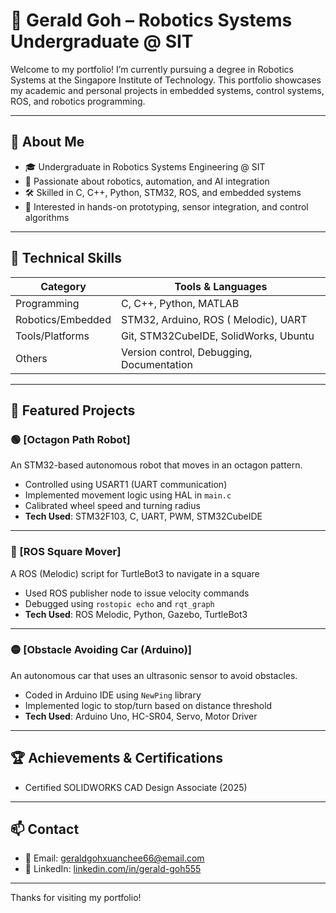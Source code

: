 # 👋 Gerald Goh – Robotics Systems Undergraduate @ SIT

Welcome to my portfolio! I’m currently pursuing a degree in Robotics Systems at the Singapore Institute of Technology. 
This portfolio showcases my academic and personal projects in embedded systems, control systems, ROS, and robotics programming.

---

## 🧠 About Me

- 🎓  Undergraduate in Robotics Systems Engineering @ SIT
- 🤖  Passionate about robotics, automation, and AI integration
- 🛠   Skilled in C, C++, Python, STM32, ROS, and embedded systems
- 🧪   Interested in hands-on prototyping, sensor integration, and control algorithms

---

## 🔧 Technical Skills

| Category          | Tools & Languages                             |
|------------------|-----------------------------------------------|
| Programming       | C, C++, Python, MATLAB                        |
| Robotics/Embedded | STM32, Arduino, ROS ( Melodic), UART |
| Tools/Platforms   | Git, STM32CubeIDE, SolidWorks, Ubuntu        |
| Others            | Version control, Debugging, Documentation    |

---

## 📁 Featured Projects

### 🟢 [Octagon Path Robot]
An STM32-based autonomous robot that moves in an octagon pattern.

- Controlled using USART1 (UART communication)
- Implemented movement logic using HAL in `main.c`
- Calibrated wheel speed and turning radius
- **Tech Used**: STM32F103, C, UART, PWM, STM32CubeIDE

---

### 🔵 [ROS Square Mover]
A ROS (Melodic) script for TurtleBot3 to navigate in a square 

- Used ROS publisher node to issue velocity commands
- Debugged using `rostopic echo` and `rqt_graph`
- **Tech Used**: ROS Melodic, Python, Gazebo, TurtleBot3

---

### 🟡 [Obstacle Avoiding Car (Arduino)]
An autonomous car that uses an ultrasonic sensor to avoid obstacles.

- Coded in Arduino IDE using `NewPing` library
- Implemented logic to stop/turn based on distance threshold
- **Tech Used**: Arduino Uno, HC-SR04, Servo, Motor Driver

---

## 🏆 Achievements & Certifications

- Certified SOLIDWORKS CAD Design Associate (2025)

---

## 📫 Contact

- 📧 Email: geraldgohxuanchee66@email.com  
- 💼 LinkedIn: [linkedin.com/in/gerald-goh555](https://www.linkedin.com/in/gerald-goh555)  

---

Thanks for visiting my portfolio!
